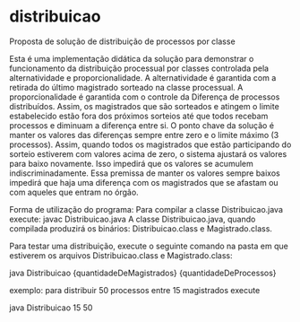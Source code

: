 # distribuicao
Proposta de solução de distribuição de processos por classe

Esta é uma implementação didática da solução para demonstrar o funcionamento da distribuição processual por classes controlada pela alternatividade e proporcionalidade.
A alternatividade é garantida com a retirada do último magistrado sorteado na classe processual.
A proporcionalidade é garantida com o controle da Diferença de processos distribuídos. Assim, os magistrados que são sorteados e atingem o limite estabelecido estão fora dos próximos sorteios até que todos recebam processos e diminuam a diferença entre si. 
O ponto chave da solução é manter os valores das diferenças sempre entre zero e o limite máximo (3 processos).
Assim, quando todos os magistrados que estão participando do sorteio estiverem com valores acima de zero, o sistema ajustará os valores para baixo novamente. Isso impedirá que os valores se acumulem indiscriminadamente. Essa premissa de manter os valores sempre baixos impedirá que haja uma diferença com os magistrados que se afastam ou com aqueles que entram no órgão.

Forma de utilização do programa:
Para compilar a classe Distribuicao.java execute: javac Distribuicao.java
A classe Distribuicao.java, quando compilada produzirá os binários:
Distribuicao.class e Magistrado.class.

Para testar uma distribuição, execute o seguinte comando na pasta em que estiverem os arquivos Distribuicao.class e Magistrado.class:

java Distribuicao {quantidadeDeMagistrados} {quantidadeDeProcessos}

exemplo: para distribuir 50 processos entre 15 magistrados execute

java Distribuicao 15 50
